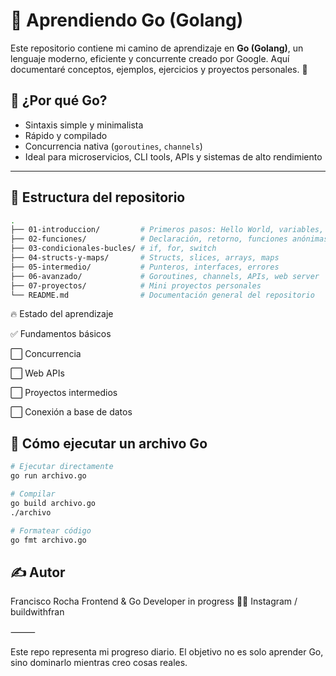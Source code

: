 # 📘 Aprendiendo Go (Golang)

Este repositorio contiene mi camino de aprendizaje en **Go (Golang)**, un lenguaje moderno, eficiente y concurrente creado por Google. Aquí documentaré conceptos, ejemplos, ejercicios y proyectos personales. 🚀

## 🧠 ¿Por qué Go?

- Sintaxis simple y minimalista
- Rápido y compilado
- Concurrencia nativa (`goroutines`, `channels`)
- Ideal para microservicios, CLI tools, APIs y sistemas de alto rendimiento

---

## 📂 Estructura del repositorio

```bash
.
├── 01-introduccion/         # Primeros pasos: Hello World, variables, tipos
├── 02-funciones/            # Declaración, retorno, funciones anónimas
├── 03-condicionales-bucles/ # if, for, switch
├── 04-structs-y-maps/       # Structs, slices, arrays, maps
├── 05-intermedio/           # Punteros, interfaces, errores
├── 06-avanzado/             # Goroutines, channels, APIs, web server
├── 07-proyectos/            # Mini proyectos personales
└── README.md                # Documentación general del repositorio
```

🔥 Estado del aprendizaje

✅ Fundamentos básicos

⬜ Concurrencia

⬜ Web APIs

⬜ Proyectos intermedios

⬜ Conexión a base de datos

## 🧪 Cómo ejecutar un archivo Go

```bash
# Ejecutar directamente
go run archivo.go

# Compilar
go build archivo.go
./archivo

# Formatear código
go fmt archivo.go
```

## ✍️ Autor

Francisco Rocha
Frontend & Go Developer in progress 👨‍💻
Instagram / buildwithfran

⸻

Este repo representa mi progreso diario. El objetivo no es solo aprender Go, sino dominarlo mientras creo cosas reales.
